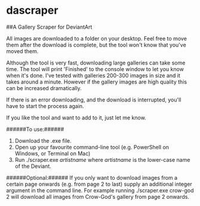 # dascraper

##A Gallery Scraper for DeviantArt

All images are downloaded to a folder on your desktop. Feel free to move them after the download is complete, but the tool won't know
  that you've moved them. 

Although the tool is very fast, downloading large galleries can take some time. The tool will print 'Finished' to
  the console window to let you know when it's done. I've tested with galleries 200-300 images in size and it takes around a minute.
  However if the gallery images are high quality this can be increased dramatically.

If there is an error downloading, and the download is interrupted, you'll have to start the process again. 

If you like the tool and want to add to it, just let me know.

######To use:######
  1. Download the .exe file.
  2. Open up your favourite command-line tool (e.g. PowerShell on Windows, or Terminal on Mac)
  3. Run ./scraper.exe *artistname* where *artistname* is the lower-case name of the Deviant.

######Optional:######
  If you only want to download images from a certain page onwards (e.g. from page 2 to last) supply an additional integer argument
in the command line. For example running ./scraper.exe crow-god 2 will download all images from Crow-God's gallery from page 2 onwards.

